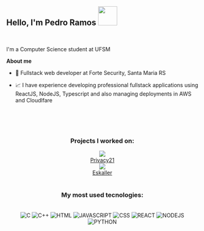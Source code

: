 <h2> Hello, I'm Pedro Ramos <img src="https://media.giphy.com/media/mGcNjsfWAjY5AEZNw6/giphy.gif" width="50"></h2>

<br />

I'm a Computer Science student at UFSM

**About me**

- 💼 Fullstack web developer at Forte Security, Santa Maria RS

- 📈 I have experience developing professional fullstack applications using ReactJS, NodeJS, Typescript and also managing deployments in AWS and Cloudlfare 

<br/>
<br/>
<br/>
<div align="center">
  <h3>Projects I worked on: </h3>
  <img src="https://github.com/user-attachments/assets/e89a73e7-7e01-4f84-8610-335eb4834d23" />
  <br/>
  <a href="privacy21.com">Privacy21</a>
  <br />
  <img src="https://github.com/user-attachments/assets/aa21920b-cadb-40ae-96c0-952ca59efdf1" />
  <br />
  <a href="eskaller.com">Eskaller</a>
</div>

<br/>
<div align="center">
  <h3>My most used tecnologies: </h3>
</div>

<br/>

<div style="display: inline_block" align="center">
   <img align="center" alt="C" src="https://img.shields.io/badge/C-00599C?style=for-the-badge&logo=c&logoColor=white">
    <img align="center" alt="C++" src="https://img.shields.io/badge/C%2B%2B-00599C?style=for-the-badge&logo=c%2B%2B&logoColor=white">
    <img align="center" alt="HTML" src="https://img.shields.io/badge/HTML-239120?style=for-the-badge&logo=html5&logoColor=white">
    <img align="center" alt="JAVASCRIPT" src="https://img.shields.io/badge/JS-FF7800?style=for-the-badge&logo=javascript&logoColor=white">
    <img align="center" alt="CSS" src="https://img.shields.io/badge/CSS-44B3E2?style=for-the-badge&logo=css3&logoColor=white">
    <img align="center" alt="REACT" src="https://img.shields.io/badge/React-61DAFB?style=for-the-badge&logo=react&logoColor=black">
    <img align="center"alt="NODEJS" src="https://img.shields.io/badge/Nodejs-339933?style=for-the-badge&logo=node.js&logoColor=white"> 
    <img align="center" alt="PYTHON" src="https://img.shields.io/badge/Python-3776AB?style=for-the-badge&logo=python&logoColor=white">
</div>

